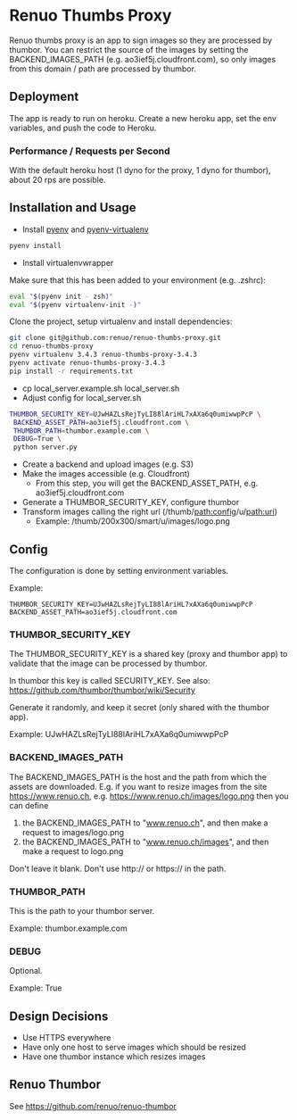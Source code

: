 # Renuo Thumbs Proxy

Renuo thumbs proxy is an app to sign images so they are processed by thumbor. You can restrict the source of the images by setting
the BACKEND_IMAGES_PATH (e.g. ao3ief5j.cloudfront.com), so only images from this domain / path are processed by thumbor.

## Deployment

The app is ready to run on heroku. Create a new heroku app, set the env variables, and push the code to Heroku.

### Performance / Requests per Second

With the default heroku host (1 dyno for the proxy, 1 dyno for thumbor), about 20 rps are possible.

## Installation and Usage


* Install [pyenv](https://github.com/yyuu/pyenv) and [pyenv-virtualenv](https://github.com/yyuu/pyenv-virtualenv)

```sh
pyenv install
```

* Install virtualenvwrapper

Make sure that this has been added to your environment (e.g. .zshrc):

```sh
eval "$(pyenv init - zsh)"
eval "$(pyenv virtualenv-init -)"
```

Clone the project, setup virtualenv and install dependencies:

```sh
git clone git@github.com:renuo/renuo-thumbs-proxy.git
cd renuo-thumbs-proxy
pyenv virtualenv 3.4.3 renuo-thumbs-proxy-3.4.3
pyenv activate renuo-thumbs-proxy-3.4.3
pip install -r requirements.txt
```

* cp local_server.example.sh local_server.sh
* Adjust config for local_server.sh

```sh
THUMBOR_SECURITY_KEY=UJwHAZLsRejTyLI88lAriHL7xAXa6q0umiwwpPcP \
 BACKEND_ASSET_PATH=ao3ief5j.cloudfront.com \
 THUMBOR_PATH=thumbor.example.com \
 DEBUG=True \
 python server.py
```

* Create a backend and upload images (e.g. S3)
* Make the images accessible (e.g. Cloudfront)
  * From this step, you will get the BACKEND_ASSET_PATH, e.g. ao3ief5j.cloudfront.com
* Generate a THUMBOR_SECURITY_KEY, configure thumbor
* Transform images calling the right url (/thumb/<path:config>/u/<path:uri>)
  * Example: /thumb/200x300/smart/u/images/logo.png


## Config

The configuration is done by setting environment variables.

Example:

```
THUMBOR_SECURITY_KEY=UJwHAZLsRejTyLI88lAriHL7xAXa6q0umiwwpPcP
BACKEND_ASSET_PATH=ao3ief5j.cloudfront.com
```

### THUMBOR_SECURITY_KEY

The THUMBOR_SECURITY_KEY is a shared key (proxy and thumbor app) to validate
that the image can be processed by thumbor.

In thumbor this key is called SECURITY_KEY. See also: https://github.com/thumbor/thumbor/wiki/Security

Generate it randomly, and keep it secret (only shared with the thumbor app).

Example: UJwHAZLsRejTyLI88lAriHL7xAXa6q0umiwwpPcP

### BACKEND_IMAGES_PATH

The BACKEND_IMAGES_PATH is the host and the path from which the assets are
downloaded. E.g. if you want to resize images from the site https://www.renuo.ch,
e.g. https://www.renuo.ch/images/logo.png then you can define

1. the BACKEND_IMAGES_PATH to "www.renuo.ch", and then make a request to images/logo.png
2. the BACKEND_IMAGES_PATH to "www.renuo.ch/images", and then make a request to logo.png

Don't leave it blank. Don't use http:// or https:// in the path.

### THUMBOR_PATH

This is the path to your thumbor server.

Example: thumbor.example.com

### DEBUG

Optional.

Example: True

## Design Decisions

* Use HTTPS everywhere
* Have only one host to serve images which should be resized
* Have one thumbor instance which resizes images

## Renuo Thumbor

See https://github.com/renuo/renuo-thumbor
